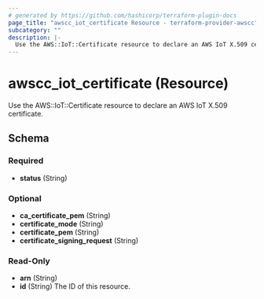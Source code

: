 ```yaml
---
# generated by https://github.com/hashicorp/terraform-plugin-docs
page_title: "awscc_iot_certificate Resource - terraform-provider-awscc"
subcategory: ""
description: |-
  Use the AWS::IoT::Certificate resource to declare an AWS IoT X.509 certificate.
---
```


# awscc_iot_certificate (Resource)

Use the AWS::IoT::Certificate resource to declare an AWS IoT X.509 certificate.



<!-- schema generated by tfplugindocs -->
## Schema

### Required

- **status** (String)

### Optional

- **ca_certificate_pem** (String)
- **certificate_mode** (String)
- **certificate_pem** (String)
- **certificate_signing_request** (String)

### Read-Only

- **arn** (String)
- **id** (String) The ID of this resource.


